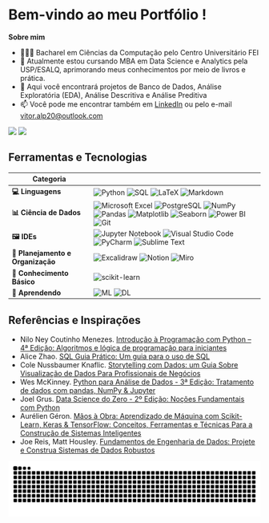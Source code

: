 # Bem-vindo ao meu Portfólio !

**Sobre mim**

- 🙋🏻‍♂️ Bacharel em Ciências da Computação pelo Centro Universitário FEI
- 🔧 Atualmente estou cursando MBA em Data Science e Analytics pela USP/ESALQ, aprimorando meus conhecimentos por meio de livros e prática.
- 🌟 Aqui você encontrará projetos de Banco de Dados, Análise Exploratória (EDA), Análise Descritiva e Análise Preditiva
- 📫 Você pode me encontrar também em [LinkedIn](https://www.linkedin.com/in/vitor-augusto-274a70229/) ou pelo e-mail vitor.alp20@outlook.com

<div class="image-container">
  <img src="https://github-readme-stats.vercel.app/api?username=vitorAugusto2&show_icons=true&theme=tokyonight&include_all_commits=true&count_private=true" width="45%" />
  <img src="https://github-readme-stats.vercel.app/api/top-langs/?username=vitorAugusto2&layout=compact&theme=tokyonight" width="45%" />
</div>

## Ferramentas e Tecnologias

| Categoria                     |                                                                                                                                                      |
|-------------------------------|------------------------------------------------------------------------------------------------------------------------------------------------------------|
| **💻 Linguagens**              | ![Python](https://img.shields.io/badge/python-3670A0?style=for-the-badge&logo=python&logoColor=ffdd54) ![SQL](https://img.shields.io/badge/SQL-%23316192.svg?style=for-the-badge&logo=SQL&logoColor=white) ![LaTeX](https://img.shields.io/badge/latex-%23008080.svg?style=for-the-badge&logo=latex&logoColor=white) ![Markdown](https://img.shields.io/badge/markdown-%23000000.svg?style=for-the-badge&logo=markdown&logoColor=white) |
| **📊 Ciência de Dados**        | ![Microsoft Excel](https://img.shields.io/badge/Microsoft_Excel-217346?style=for-the-badge&logo=microsoft-excel&logoColor=white) ![PostgreSQL](https://img.shields.io/badge/PostgreSQL-%234B5C6F.svg?style=for-the-badge&logo=PostgreSQL&logoColor=white) ![NumPy](https://img.shields.io/badge/numpy-%23013243.svg?style=for-the-badge&logo=numpy&logoColor=white) ![Pandas](https://img.shields.io/badge/pandas-%23150458.svg?style=for-the-badge&logo=pandas&logoColor=white) ![Matplotlib](https://img.shields.io/badge/Matplotlib-%23ffffff.svg?style=for-the-badge&logo=Matplotlib&logoColor=black) ![Seaborn](https://img.shields.io/badge/Seaborn-%2300bfae.svg?style=for-the-badge&logo=Seaborn&logoColor=white) ![Power BI](https://img.shields.io/badge/power_bi-F2C811?style=for-the-badge&logo=powerbi&logoColor=black) ![Git](https://img.shields.io/badge/git-%23F05033.svg?style=for-the-badge&logo=git&logoColor=white) |
| **🖼️ IDEs**                   | ![Jupyter Notebook](https://img.shields.io/badge/jupyter-%23FA0F00.svg?style=for-the-badge&logo=jupyter&logoColor=white) ![Visual Studio Code](https://img.shields.io/badge/Visual%20Studio%20Code-0078d7.svg?style=for-the-badge&logo=visual-studio-code&logoColor=white) ![PyCharm](https://img.shields.io/badge/pycharm-143?style=for-the-badge&logo=pycharm&logoColor=black&color=black&labelColor=green) ![Sublime Text](https://img.shields.io/badge/sublime_text-%23575757.svg?style=for-the-badge&logo=sublime-text&logoColor=important) |
| **📖 Planejamento e Organização** | ![Excalidraw](https://img.shields.io/badge/Excalidraw-%23D3A6F4.svg?style=for-the-badge&logo=Excalidraw&logoColor=white) ![Notion](https://img.shields.io/badge/Notion-%23000000.svg?style=for-the-badge&logo=notion&logoColor=white) ![Miro](https://img.shields.io/badge/Miro-%23FFD700.svg?style=for-the-badge&logo=Miro&logoColor=black) |
| **🐤 Conhecimento Básico**      | ![scikit-learn](https://img.shields.io/badge/scikit--learn-%23F7931E.svg?style=for-the-badge&logo=scikit-learn&logoColor=white) |
| **🐣 Aprendendo**              | ![ML](https://img.shields.io/badge/ML-%2300bfae.svg?style=for-the-badge&logo=Machine%20Learning&logoColor=white) ![DL](https://img.shields.io/badge/DL-%23FFB6C1.svg?style=for-the-badge&logo=Deep%20Learning&logoColor=white) |

## Referências e Inspirações
- Nilo Ney Coutinho Menezes. [Introdução à Programação com Python – 4ª Edição: Algoritmos e lógica de programação para iniciantes](https://www.amazon.com.br/Introdu%C3%A7%C3%A3o-Programa%C3%A7%C3%A3o-com-Python-programa%C3%A7%C3%A3o/dp/8575228862/ref=sr_1_1?__mk_pt_BR=%C3%85M%C3%85%C5%BD%C3%95%C3%91&crid=3NOEHC9BRLIAU&dib=eyJ2IjoiMSJ9.IHHuke4kNwOfHi5rZImAHweBul6VXrSjqX7f1-GQHp6ZMNxZSkHCPckYyXNAvykwkVxvgaERB3QMF09UozJajtga1BE8JUF3kLPb8dGKqlk0NDwCVJ79PJGEDWOxn43h8PGVErKpf1Q_q0g0BsTHr50ivP702Crlls2l4IPDuuRcF8qpBshoaONtYKAhwxtNyHFdivtwdd-Sj6XlRawj_sTDvCL7oIHRGoPAQFxNs1c8Dteq-YZQpMJsXALwkxXqAMyGL2rerSc2umrC9T-gMt2QEISfegznvPih9-HgFmIxNaxkkcOn2N9ycq3JLLbAVa3chgp4ZnacO-qK0EYR8V373NwCIIPrrlt3OiCtnG5TOGA2l7PTZCKtiKX00C2WOuXhXVzqVttSDazJcsmYm5KWe3ghSKDfycNZsTUQppZHioR9he_GaVb1TK6aVBPd.rdHtDmiG7lv9q5-w_u_eWQRIsCvUkI0Tl8CdknfD1-M&dib_tag=se&keywords=Introdu%C3%A7%C3%A3o+%C3%A0+Programa%C3%A7%C3%A3o+com+Python&qid=1737116411&sprefix=python+para+an%C3%A1lise+de+dados%2Caps%2C223&sr=8-1&ufe=app_do%3Aamzn1.fos.6d798eae-cadf-45de-946a-f477d47705b9)
- Alice Zhao. [SQL Guia Prático: Um guia para o uso de SQL](https://www.amazon.com.br/gp/product/8575228315/ref=ox_sc_saved_title_1?smid=A1ZZFT5FULY4LN&psc=1)
- Cole Nussbaumer Knaflic. [Storytelling com Dados: um Guia Sobre Visualização de Dados Para Profissionais de Negócios ](https://www.amazon.com.br/Storytelling-com-Dados-Visualiza%C3%A7%C3%A3o-Profissionais/dp/8550804681/ref=sr_1_1?__mk_pt_BR=%C3%85M%C3%85%C5%BD%C3%95%C3%91&crid=11F3G1M7B2O0K&dib=eyJ2IjoiMSJ9.LWVU6efodG-b3AmxINIHSEFL8CatVuDYeta2L4J8ArE2Vhl6iiOQzyy_LlCd4-EBnk-nh7LSD5qFnTfYXoUqIATzzsvmzP7EQ9IBliQ-MbB9KQPbgFWh2cTvq5m7c8MceUT0S-Ar9imJzT3eQZeKO9punv9mMUYwXrgTeBM_Q-MnDap64gR_lNB2M9K6ngNNnpSVUzCVjejkMqYaoviG5s0SUBiFJRSdLPIm-3Cys9ubxBRoBG9w1rGdgA-RTeEEM5Svgfhkrg9G33QiUEw52BcF1bw1UAZHJRAYpWDghUsE-wGurJqo0IqfCaIaqqoJePmU3DnTPhke1mSRyyU3PKTtKaD5OcRA1i_WTecAz8xHzxSK84YLJegtETc5STayQD3I6xCRblbWgbhXTJoltjC8M2rlxA7KzYy8gK9uckT6aWnd1ht0aeUQvVOoJoRd.j1xj1dedCaal0NLxs_HnzsgDaQsaJemO37DGIAckh2Q&dib_tag=se&keywords=Storytelling+com+Dados&qid=1737116379&sprefix=storytelling+com+dados%2Caps%2C199&sr=8-1&ufe=app_do%3Aamzn1.fos.6d798eae-cadf-45de-946a-f477d47705b9)
- Wes McKinney. [Python para Análise de Dados - 3ª Edição: Tratamento de dados com pandas, NumPy & Jupyter](https://www.amazon.com.br/Python-Para-An%C3%A1lise-Dados-Tratamento/dp/8575228412/ref=sr_1_1?__mk_pt_BR=%C3%85M%C3%85%C5%BD%C3%95%C3%91&crid=3KDV5RE515H36&dib=eyJ2IjoiMSJ9.UYPX3cU1vlR1g5ka256QBQ36UITPzJsLU08_CWLFdrGbnK2P8jiZ7fn_BLfE23mt5d39vTfsH7KbCmXNyNwwLx_2q_xO9YY0qk95hHDCi_77b9uzmr4J-Uk1zXjwLGUEolG6Dnhe65HJKEbWMOG2Tv1x0E0Pla9ecC6OzXT4gcLT9j8G5SGSvqTbr5kMfZA-p475srsu038J9S7Ue-nu4ZwFN5I9yjysbOVvS8bXtsKDcOUDpskvQKs_6a0H2nyWhN_MpxPs5OmUkyqzhxvB-6gmQnxKGlJgUuhFfR-gAz9f2BL_RVXyihFrHgi_aas05lumy7jJsivOhbTgtXbg-othMRQD-ayfV9mx9CxvIaaWMKg4YSYCqCaBlQcVBMcXFZz8OmUGnbJH7ZNn5BCMSe_Oj4Y_7NMWea6Xtdlkv3fPrbFazLyRHqKnGduj04ek.1DJBQkMf2U6vi3Hc1ZnKcGu98Qjqm7J7w11q-7GEwsE&dib_tag=se&keywords=Python+para+An%C3%A1lise+de+Dados&qid=1737116396&sprefix=python+para+an%C3%A1lise+de+dados%2Caps%2C191&sr=8-1&ufe=app_do%3Aamzn1.fos.6d798eae-cadf-45de-946a-f477d47705b9)
- Joel Grus. [Data Science do Zero - 2º Edição: Noções Fundamentais com Python](https://www.amazon.com.br/Data-Science-Do-Zero-Fundamentais/dp/8550811769/ref=sr_1_1?__mk_pt_BR=%C3%85M%C3%85%C5%BD%C3%95%C3%91&crid=3UO29SX9ACSER&dib=eyJ2IjoiMSJ9.8moYI6_-eoMqOGvlmZrR8C5t5u3Qfc2J9eXarztm8ml_fIy2RC4iGn6lmMs1RazZyyCQwrj9b98dhUA_gRIX-QM-sW_wAM3Uknyx5WtLP2ICbZVV7sqrDuLLMdzzvPpcBBJUm8exzFc4ZxiQovZL40zxO1DHdk20DAsJIwW4vCN6HVslmtD4Bi5nQiHMnBPtRPCiJLuZv6VrvfdAGJVC3Kn_notrUMhW3RElS1zqwOk.jdee6BkaiNbPDdQNv4om5BB-i8V99u_sFWsHeyyRMXg&dib_tag=se&keywords=Data+Science+do+Zero+No%C3%A7%C3%B5es+Fundamentais+com+Python&qid=1737116353&sprefix=data+science+do+zero+no%C3%A7%C3%B5es+fundamentais+com+python%2Caps%2C408&sr=8-1&ufe=app_do%3Aamzn1.fos.6d798eae-cadf-45de-946a-f477d47705b9)
- Aurélien Géron. [Mãos à Obra: Aprendizado de Máquina com Scikit-Learn, Keras & TensorFlow: Conceitos, Ferramentas e Técnicas Para a Construção de Sistemas Inteligentes](https://www.amazon.com.br/M%C3%A3os-obra-aprendizado-Scikit-Learn-inteligentes/dp/8550815489/ref=sr_1_1?__mk_pt_BR=%C3%85M%C3%85%C5%BD%C3%95%C3%91&crid=1ON6ADD317XXK&dib=eyJ2IjoiMSJ9.N97X5WDhjZrNKhN1w0I4zoqwD2et0lFpV8HGerMOHo8DDKjx0KyyDfJb_FCDk9-qfQYgsI1upxrSgszyennEn77oXy4YdIhkq2lLtmoSx1MvVpzTdy6Vr6mntHj1XM4G8iyA-DiW78tAxTQ_PHU4otdqrJrpnbIwZD_uqfeW56-UnETIrQsDY1SjJpPo0l4bUcNKxqJfjY4zc9EFeS10iGKKmHKIiMPaUv6oDhY8j1TMbSvmUwxA5JFXNdo4lWTB58PoWZ9d3MExIpMIXk72CyRvg-fKmQ0waN2UK4jobyWpTzxqh3IPEb82QZG39tFSavQhy7ExDWYQUWpJ4WJqkANgFVwfi-wLtQV7-vQK5PE.lLkFmvyaCAsypuy8sABTs6hJQbLUILZ6za_4WgU8-7Q&dib_tag=se&keywords=M%C3%A3os+%C3%A0+Obra%3A+Aprendizado+de+M%C3%A1quina+com+Scikit-Learn%2C+Keras+e+TensorFlow&qid=1737116324&sprefix=m%C3%A3os+%C3%A0+obra+aprendizado+de+m%C3%A1quina+com+scikit-learn+keras+e+tensorflow%2Caps%2C198&sr=8-1&ufe=app_do%3Aamzn1.fos.6d798eae-cadf-45de-946a-f477d47705b9)
- Joe Reis, Matt Housley. [Fundamentos de Engenharia de Dados: Projete e Construa Sistemas de Dados Robustos](https://www.amazon.com.br/Fundamentos-Engenharia-Dados-Construa-Sistemas/dp/8575228765/ref=sr_1_2?__mk_pt_BR=%C3%85M%C3%85%C5%BD%C3%95%C3%91&crid=CWHTD3WL5W3V&dib=eyJ2IjoiMSJ9.t2UAGsbH1kgzxIoIUdTeLiiIGnYmGDL3UKOs83_r_hQcl4BgZsZSmSA3uN5EFElMQ60_1yTkvJrXaDmC_8-VWah1_LmtyEYiO-o_kq65QOnaeHAEsUHbXxk_TqjOlRHOR44hSN1NNBbke7iz4xvAW6o31gC4Gmlx2IFdQszLZDJ0Wf6_LL3frDnS4tLWzK27dqGgY7veaj6UFBWN4Fu8eRBJ2Sr83lDNbBfziTFQhoM.uGk7_OKzn7UcZ3nhL-Sulf7mBAQyqPL8u3O-l5Pg7H0&dib_tag=se&keywords=fundamentos+de+engenharia&qid=1759839812&s=books&sprefix=fundamentos+de+engenhari%2Cstripbooks%2C281&sr=1-2&ufe=app_do%3Aamzn1.fos.6a09f7ec-d911-4889-ad70-de8dd83c8a74) 

<img src="https://raw.githubusercontent.com/vitorAugusto2/vitorAugusto2/output/snake.svg" alt="Snake animation" />
